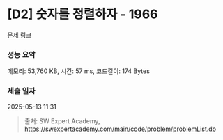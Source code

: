 # [D2] 숫자를 정렬하자 - 1966 

[문제 링크](https://swexpertacademy.com/main/code/problem/problemDetail.do?contestProbId=AV5PrmyKAWEDFAUq) 

### 성능 요약

메모리: 53,760 KB, 시간: 57 ms, 코드길이: 174 Bytes

### 제출 일자

2025-05-13 11:31



> 출처: SW Expert Academy, https://swexpertacademy.com/main/code/problem/problemList.do